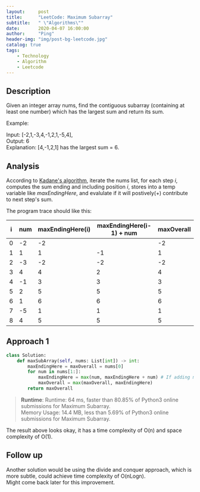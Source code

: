 ```yaml
---
layout:     post
title:      "LeetCode: Maximum Subarray"
subtitle:   " \"Algorithms\""
date:       2020-04-07 16:00:00
author:     "Ping"
header-img: "img/post-bg-leetcode.jpg"
catalog: true
tags:
    - Technology
    - Algorithm
    - Leetcode
---
```


## Description
Given an integer array nums, find the contiguous subarray (containing at least one number) which has the largest sum and return its sum.

Example:

Input: [-2,1,-3,4,-1,2,1,-5,4],  
Output: 6  
Explanation: [4,-1,2,1] has the largest sum = 6.  

## Analysis
According to [Kadane's algorithm](https://en.wikipedia.org/wiki/Maximum_subarray_problem), iterate the nums list, for each step _i_, computes the sum ending and including position _i_, stores into a temp variable like _maxEndingHere_, and evalulate if it will postively(+) contribute to next step's sum.

The program trace should like this:  

| i | num | maxEndingHere(i) | maxEndingHere(i-1) + num | maxOverall |
|---|-----|------------------|--------------------------|------------|
| 0 | -2 | -2 |  | -2 |
| 1 | 1 | 1 | -1 | 1 |
| 2 | -3 | -2 | -2 | -2 |
| 3 | 4 | 4 | 2 | 4 |
| 4 | -1 | 3 | 3 | 3 |
| 5 | 2 | 5 | 5 | 5 |
| 6 | 1 | 6 | 6 | 6 |
| 7 | -5 | 1 | 1 | 1 |
| 8 | 4 | 5 | 5 | 5 |

## Approach 1
```python
class Solution:
    def maxSubArray(self, nums: List[int]) -> int:
        maxEndingHere = maxOverall = nums[0]
        for num in nums[1:]:
            maxEndingHere = max(num, maxEndingHere + num) # If adding maxEndingHere to current num leads to a smaller number, a new start begins
            maxOverall = max(maxOverall, maxEndingHere)
        return maxOverall
```
> **Runtime**: Runtime: 64 ms, faster than 80.85% of Python3 online       submissions for Maximum Subarray.  
Memory Usage: 14.4 MB, less than 5.69% of Python3 online submissions for Maximum Subarray.

The result above looks okay, it has a time complexity of O(n) and space complexity of O(1).

## Follow up

Another solution would be using the divide and conquer approach, which is more subtle, could achieve time complexity of O(nLogn).  
Might come back later for this improvement.